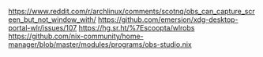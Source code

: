https://www.reddit.com/r/archlinux/comments/scotnq/obs_can_capture_screen_but_not_window_with/
https://github.com/emersion/xdg-desktop-portal-wlr/issues/107
https://hg.sr.ht/%7Escoopta/wlrobs
https://github.com/nix-community/home-manager/blob/master/modules/programs/obs-studio.nix